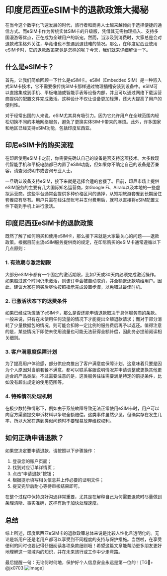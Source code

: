 # 印度尼西亚eSIM卡的退款政策大揭秘

在当今这个数字化飞速发展的时代，旅行者和商务人士越来越倾向于选择便捷的通信方式。而eSIM卡作为传统实体SIM卡的升级版，凭借其无需物理插入、支持多国漫游等优点，正在成为全球用户的新宠。然而，当涉及到消费时，大家总是会对退款政策格外关注，毕竟谁也不想遇到退钱难的情况。那么，在印度尼西亚使用eSIM卡时，它的退款政策究竟是怎样的呢？今天，我们就来详细解读一下。

## 什么是eSIM卡？

首先，让我们简单回顾一下什么是eSIM卡。eSIM（Embedded SIM）是一种嵌入式SIM卡技术，它不需要像传统SIM卡那样通过物理插槽安装到设备中。eSIM可以直接集成到手机、平板电脑或智能手表等设备内部，并且可以通过网络下载运营商提供的配置文件完成激活。这种设计不仅让设备更加轻薄，还大大提高了用户的便利性。

对于经常出国的人来说，eSIM尤其具有吸引力。因为它允许用户在全球范围内轻松切换不同的本地网络服务，避免了更换实体SIM卡带来的麻烦。此外，许多国家和地区已经支持eSIM功能，包括印度尼西亚。

## 印尼eSIM卡的购买流程

在印尼使用eSIM卡之前，你需要先确认自己的设备是否支持这项技术。大多数现代智能手机和平板电脑都已内置了eSIM功能，但如果你不确定自己的设备是否兼容，请查阅说明书或咨询专业人士。

一旦确认设备支持eSIM，接下来就是选择合适的套餐了。目前，印尼市场上提供eSIM服务的主要有几大国际知名运营商，如Google Fi、Airalo以及本地的一些虚拟运营商。这些平台通常会提供多种价格区间的选择，从短期旅游套餐到长期居住套餐应有尽有。用户只需在线注册账号并支付费用后，就可以直接将eSIM配置文件下载到手机上进行激活。

## 印度尼西亚eSIM卡的退款政策

既然了解了如何购买和使用eSIM卡，那么接下来就是大家最关心的问题——退款政策。根据目前主流eSIM服务提供商的规定，在印尼购买的eSIM卡通常遵循以下几点原则：

### 1. 有效期与激活期限
大部分eSIM卡都有一个固定的激活期限，比如7天或30天内必须完成激活操作。如果超过这个时间仍未激活，则该订单会被自动取消，并全额退还款项给用户。因此，建议大家在购买后尽快按照指示完成设置步骤，以免错过最佳时机。

### 2. 已激活状态下的退费条件
如果已经成功激活了eSIM卡，那么是否还能申请退款取决于具体服务商的条款。一般来说，只有在未使用任何流量的情况下才能提出全额退款请求；而对于部分消耗了少量数据包的情况，则可能会扣除一定比例的服务费后再予以返还。值得注意的是，某些情况下即使未使用流量也可能无法获得全额补偿，因此务必提前阅读相关细则。

### 3. 客户满意度保障计划
为了提高用户体验感，部分供应商推出了客户满意度保障计划。这意味着只要是因为个人原因对当前套餐不满意，都可以联系客服说明情况并申请调整或更换其他更适合的产品类型。不过需要注意的是，这类服务往往需要满足特定的前提条件，比如没有超出规定的使用范围等。

### 4. 特殊情况处理机制
在极少数特殊情形下，例如由于系统故障导致无法正常使用eSIM卡时，用户可以向官方渠道提交申诉材料以争取全额赔偿。这类事件虽然少见，但确实存在发生几率，所以大家在遇到类似问题时不要轻易放弃维权权利。

## 如何正确申请退款？

如果您决定要申请退款，请按照以下步骤操作：

1. 登录您的账户页面；
2. 找到对应订单详情页；
3. 点击“申请退款”按钮；
4. 根据提示填写相关信息并上传必要的证明文件；
5. 提交完毕后耐心等待审核结果即可。

在整个过程中保持良好沟通非常重要，尤其是在解释自己为何需要退款时尽量做到条理清晰、事实准确，这样有助于加快处理速度。

## 总结

综上所述，印度尼西亚eSIM卡的退款政策总体来说是比较人性化且透明化的。无论是新用户还是老用户都可以享受到不同程度的支持与保护措施。当然啦，在享受便利的同时也要记得仔细阅读各项条款细则哦！希望这篇文章能帮助更多朋友更好地理解这一领域内的知识，并在未来旅行或工作中少走弯路。

最后提醒一句：无论何时何地，保护好个人信息安全永远是第一位的！[TG💪+ @jx0703 ![Image](https://github.com/user-attachments/assets/dbca1d08-cadb-493c-b0ec-ad6f7a83f270)]